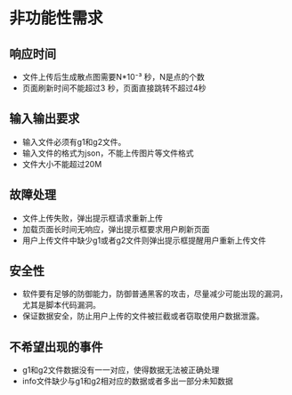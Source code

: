 # 非功能性需求
## 响应时间

- 文件上传后生成散点图需要N*10⁻³ 秒，N是点的个数  
- 页面刷新时间不能超过3 秒，页面直接跳转不超过4秒  
   
## 输入输出要求

- 输入文件必须有g1和g2文件。
- 输入文件的格式为json，不能上传图片等文件格式  
- 文件大小不能超过20M  

## 故障处理

- 文件上传失败，弹出提示框请求重新上传  
- 加载页面长时间无响应，弹出提示框要求用户刷新页面  
- 用户上传文件中缺少g1或者g2文件则弹出提示框提醒用户重新上传文件
   
## 安全性

- 软件要有足够的防御能力，防御普通黑客的攻击，尽量减少可能出现的漏洞，尤其是脚本代码漏洞。    
- 保证数据安全，防止用户上传的文件被拦截或者窃取使用户数据泄露。  

## 不希望出现的事件

- g1和g2文件数据没有一一对应，使得数据无法被正确处理  
- info文件缺少与g1和g2相对应的数据或者多出一部分未知数据
